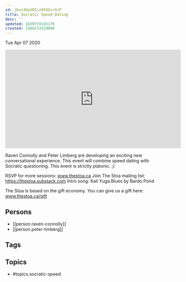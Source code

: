```yaml
---
id: jbvn3OyUO5jz9FOIvrXcP
title: Socratic Speed Dating
desc: ''
updated: 1639759165176
created: 1586233329000
---
```





Tue Apr 07 2020

<iframe width="560" height="315" src="https://www.youtube.com/embed/lDfwTup6hB8" title="Socratic Speed Dating w/ Raven Connolly and Peter Limberg" frameborder="0" allow="accelerometer; autoplay; clipboard-write; encrypted-media; gyroscope; picture-in-picture" allowfullscreen ></iframe>

Raven Connolly and Peter Limberg are developing an exciting new conversational experience. This event will combine speed dating with Socratic questioning. This event is strictly platonic.  ;)

RSVP for more sessions: www.thestoa.ca
Join The Stoa mailing list: https://thestoa.substack.com
Intro song: Kali Yuga Blues by Bardo Pond

The Stoa is based on the gift economy. You can give us a gift here: www.thestoa.ca/gift

## Persons

- [[person.raven-connolly]]
- [[person.peter-limberg]]

## Tags



## Topics

- #topics.socratic-speed

